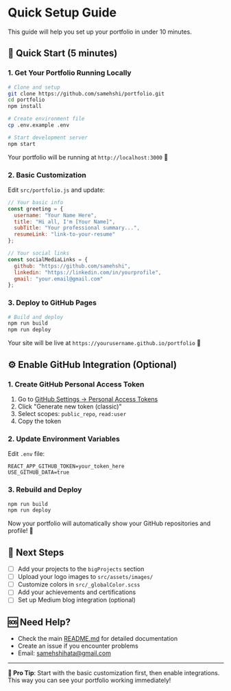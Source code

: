 # Quick Setup Guide

This guide will help you set up your portfolio in under 10 minutes.

## 🚀 Quick Start (5 minutes)

### 1. Get Your Portfolio Running Locally

```bash
# Clone and setup
git clone https://github.com/samehshi/portfolio.git
cd portfolio
npm install

# Create environment file
cp .env.example .env

# Start development server
npm start
```

Your portfolio will be running at `http://localhost:3000` 🎉

### 2. Basic Customization

Edit `src/portfolio.js` and update:

```javascript
// Your basic info
const greeting = {
  username: "Your Name Here",
  title: "Hi all, I'm [Your Name]",
  subTitle: "Your professional summary...",
  resumeLink: "link-to-your-resume"
};

// Your social links
const socialMediaLinks = {
  github: "https://github.com/samehshi",
  linkedin: "https://linkedin.com/in/yourprofile",
  gmail: "your.email@gmail.com"
};
```

### 3. Deploy to GitHub Pages

```bash
# Build and deploy
npm run build
npm run deploy
```

Your site will be live at `https://yourusername.github.io/portfolio` 🚀

## ⚙️ Enable GitHub Integration (Optional)

### 1. Create GitHub Personal Access Token

1. Go to [GitHub Settings → Personal Access Tokens](https://github.com/settings/tokens)
2. Click "Generate new token (classic)"
3. Select scopes: `public_repo`, `read:user`
4. Copy the token

### 2. Update Environment Variables

Edit `.env` file:
```env
REACT_APP_GITHUB_TOKEN=your_token_here
USE_GITHUB_DATA=true
```

### 3. Rebuild and Deploy

```bash
npm run build
npm run deploy
```

Now your portfolio will automatically show your GitHub repositories and profile! 🎊

## 📝 Next Steps

- [ ] Add your projects to the `bigProjects` section
- [ ] Upload your logo images to `src/assets/images/`
- [ ] Customize colors in `src/_globalColor.scss`
- [ ] Add your achievements and certifications
- [ ] Set up Medium blog integration (optional)

## 🆘 Need Help?

- Check the main [README.md](README.md) for detailed documentation
- Create an issue if you encounter problems
- Email: samehshihata@gmail.com

---

**🎯 Pro Tip**: Start with the basic customization first, then enable integrations. This way you can see your portfolio working immediately!